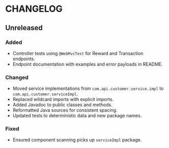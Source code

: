 
# CHANGELOG

## Unreleased

### Added
- Controller tests using `@WebMvcTest` for Reward and Transaction endpoints.
- Endpoint documentation with examples and error payloads in README.

### Changed
- Moved service implementations from `com.api.customer.service.impl` to `com.api.customer.serviceImpl`.
- Replaced wildcard imports with explicit imports.
- Added Javadoc to public classes and methods.
- Reformatted Java sources for consistent spacing.
- Updated tests to deterministic data and new package names.

### Fixed
- Ensured component scanning picks up `serviceImpl` package.
